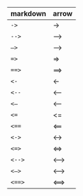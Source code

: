 markdown|arrow
--------|-------
`->`    | ->  
`-->`   | -->
`–>`    | –>
`=>`    | =>
`==>`   | ==>
`<-`    | <-
`<--`   | <--
`<–`    | <–
`<=`    | <=
`<==`   | <==
`<->`   | <->
`<=>`   | <=>
`<-->`  | <-->
`<–>`   | <–>
`<==>`  | <==>
